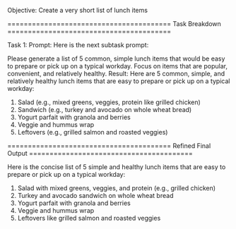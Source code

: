 Objective: Create a very short list of lunch items

======================================== Task Breakdown ========================================

Task 1:
Prompt: Here is the next subtask prompt:

Please generate a list of 5 common, simple lunch items that would be easy to prepare or pick up on a typical workday. Focus on items that are popular, convenient, and relatively healthy.
Result: Here are 5 common, simple, and relatively healthy lunch items that are easy to prepare or pick up on a typical workday:

1. Salad (e.g., mixed greens, veggies, protein like grilled chicken)
2. Sandwich (e.g., turkey and avocado on whole wheat bread)
3. Yogurt parfait with granola and berries
4. Veggie and hummus wrap
5. Leftovers (e.g., grilled salmon and roasted veggies)

======================================== Refined Final Output ========================================

Here is the concise list of 5 simple and healthy lunch items that are easy to prepare or pick up on a typical workday:

1. Salad with mixed greens, veggies, and protein (e.g., grilled chicken) 
2. Turkey and avocado sandwich on whole wheat bread
3. Yogurt parfait with granola and berries 
4. Veggie and hummus wrap
5. Leftovers like grilled salmon and roasted veggies